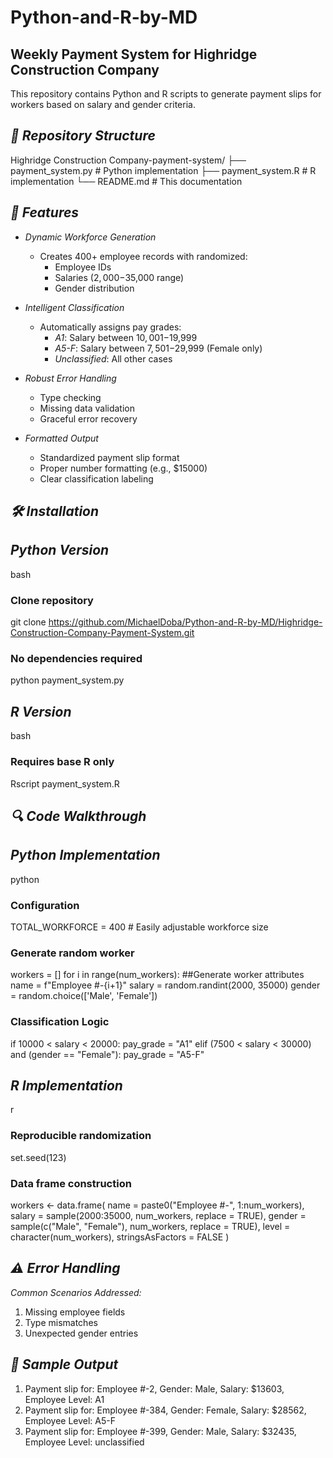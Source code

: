 # Python-and-R-by-MD
## Weekly Payment System for Highridge Construction Company

This repository contains Python and R scripts to generate payment slips for workers based on salary and gender criteria.

## *📂 Repository Structure*

Highridge Construction Company-payment-system/
├── payment_system.py       # Python implementation
├── payment_system.R        # R implementation
└── README.md               # This documentation

## *🚀 Features*

- *Dynamic Workforce Generation*
  - Creates 400+ employee records with randomized:
    - Employee IDs
    - Salaries ($2,000-$35,000 range)
    - Gender distribution
      
- *Intelligent Classification*
  - Automatically assigns pay grades:
    - *A1*: Salary between $10,001-$19,999
    - *A5-F*: Salary between $7,501-$29,999 (Female only)
    - *Unclassified*: All other cases

- *Robust Error Handling*
  - Type checking
  - Missing data validation
  - Graceful error recovery

- *Formatted Output*
  - Standardized payment slip format
  - Proper number formatting (e.g., $15000)
  - Clear classification labeling

## *🛠 Installation*

## *Python Version*
bash
### Clone repository
git clone https://github.com/MichaelDoba/Python-and-R-by-MD/Highridge-Construction-Company-Payment-System.git

### No dependencies required
python payment_system.py


## *R Version*
bash
### Requires base R only
Rscript payment_system.R

## *🔍 Code Walkthrough*

## *Python Implementation*
python
### Configuration
TOTAL_WORKFORCE = 400  # Easily adjustable workforce size

### Generate random worker
workers = []
    for i in range(num_workers):
        ##Generate worker attributes
        name = f"Employee #-{i+1}"
        salary = random.randint(2000, 35000)
        gender = random.choice(['Male', 'Female'])

### Classification Logic
if 10000 < salary < 20000:
    pay_grade = "A1"
elif (7500 < salary < 30000) and (gender == "Female"):
    pay_grade = "A5-F"

## *R Implementation*
r
### Reproducible randomization
set.seed(123)  

### Data frame construction
 workers <- data.frame(
    name = paste0("Employee #-", 1:num_workers),
    salary = sample(2000:35000, num_workers, replace = TRUE),
    gender = sample(c("Male", "Female"), num_workers, replace = TRUE),
    level = character(num_workers),
    stringsAsFactors = FALSE
  )

## *⚠ Error Handling*

*Common Scenarios Addressed:*
1. Missing employee fields
2. Type mismatches
3. Unexpected gender entries
   
## *📝 Sample Output*
1. Payment slip for: Employee #-2, Gender: Male, Salary: $13603, Employee Level: A1
2. Payment slip for: Employee #-384, Gender: Female, Salary: $28562, Employee Level: A5-F
3. Payment slip for: Employee #-399, Gender: Male, Salary: $32435, Employee Level: unclassified
